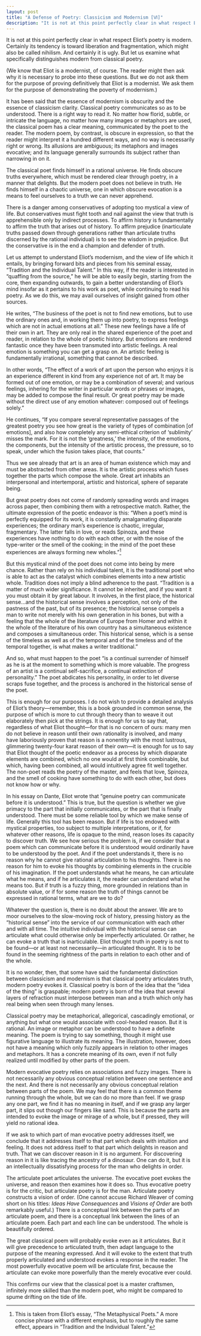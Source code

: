 ```yaml
---
layout: post
title: "A Defense of Poetry: Classicism and Modernism [Ⅵ]"
description: "It is not at this point perfectly clear in what respect Eliot’s poetry is modern..."
---
```


It is not at this point perfectly clear in what respect Eliot’s poetry is modern. Certainly its tendency is toward liberation and fragmentation, which might also be called nihilism. And certainly it is ugly. But let us examine what specifically distinguishes modern from classical poetry.

(We know that Eliot is a modernist, of course. The reader might then ask why it is necessary to probe into these questions. But we do not ask them for the purpose of proving definitively that Eliot is a modernist. We ask them for the purpose of demonstrating the poverty of modernism.)

It has been said that the essence of modernism is obscurity and the essence of classicism clarity. Classical poetry communicates so as to be understood. There is a right way to read it. No matter how florid, subtle, or intricate the language, no matter how many images or metaphors are used, the classical poem has a clear meaning, communicated by the poet to the reader. The modern poem, by contrast, is obscure in expression, so that the reader might interpret it a hundred different ways, and no way is necessarily right or wrong. Its allusions are ambiguous; its metaphors and images evocative; and its language generally surrounds its subject rather than narrowing in on it.

The classical poet finds himself in a rational universe. He finds obscure truths everywhere, which must be rendered clear through poetry, in a manner that delights. But the modern poet does not believe in truth. He finds himself in a chaotic universe, one in which obscure evocation is a means to feel ourselves to a truth we can never apprehend.

There is a danger among conservatives of adopting too mystical a view of life. But conservatives must fight tooth and nail against the view that truth is apprehensible only by indirect processes. To affirm history is fundamentally to affirm the truth that arises out of history. To affirm prejudice (inarticulate truths passed down through generations rather than articulate truths discerned by the rational individual) is to see the wisdom in prejudice. But the conservative is in the end a champion and defender of truth.

Let us attempt to understand Eliot’s modernism, and the view of life which it entails, by bringing forward bits and pieces from his seminal essay, “Tradition and the Individual Talent.” In this way, if the reader is interested in “quaffing from the source,” he will be able to easily begin, starting from the core, then expanding outwards, to gain a better understanding of Eliot’s mind insofar as it pertains to his work as poet, while continuing to read his poetry. As we do this, we may avail ourselves of insight gained from other sources.

He writes, “The business of the poet is not to find new emotions, but to use the ordinary ones and, in working them up into poetry, to express feelings which are not in actual emotions at all.” These new feelings have a life of their own in art. They are only real in the shared experience of the poet and reader, in relation to the whole of poetic history. But emotions are rendered fantastic once they have been transmuted into artistic feelings. A real emotion is something you can get a grasp on. An artistic feeling is fundamentally irrational, something that cannot be described.

In other words, “The effect of a work of art upon the person who enjoys it is an experience different in kind from any experience not of art. It may be formed out of one emotion, or may be a combination of several; and various feelings, inhering for the writer in particular words or phrases or images, may be added to compose the final result. Or great poetry may be made without the direct use of any emotion whatever: composed out of feelings solely.”

He continues, “If you compare several representative passages of the greatest poetry you see how great is the variety of types of combination [of emotions], and also how completely any semi-ethical criterion of ‘sublimity’ misses the mark. For it is not the ‘greatness,’ the intensity, of the emotions, the components, but the intensity of the artistic process, the pressure, so to speak, under which the fusion takes place, that counts.”

Thus we see already that art is an area of human existence which may and must be abstracted from other areas. It is the artistic process which fuses together the parts which compose the whole. Great art inhabits an interpersonal and intertemporal, artistic and historical, sphere of separate being.

But great poetry does not come of randomly spreading words and images across paper, then combining them with a retrospective match. Rather, the ultimate expression of the poetic endeavor is this: “When a poet’s mind is perfectly equipped for its work, it is constantly amalgamating disparate experiences; the ordinary man’s experience is chaotic, irregular, fragmentary. The latter falls in love, or reads Spinoza, and these experiences have nothing to do with each other, or with the noise of the type-writer or the smell of the cooking; in the mind of the poet these experiences are always forming new wholes.”[^1]

But this mystical mind of the poet does not come into being by mere chance. Rather than rely on his individual talent, it is the traditional poet who is able to act as the catalyst which combines elements into a new artistic whole. Tradition does not imply a blind adherence to the past. “Tradition is a matter of much wider significance. It cannot be inherited, and if you want it you must obtain it by great labour. It involves, in the first place, the historical sense…and the historical sense involves a perception, not only of the pastness of the past, but of its presence; the historical sense compels a man to write not merely with his own generation in his bones, but with a feeling that the whole of the literature of Europe from Homer and within it the whole of the literature of his own country has a simultaneous existence and composes a simultaneous order. This historical sense, which is a sense of the timeless as well as of the temporal and of the timeless and of the temporal together, is what makes a writer traditional.”

And so, what must happen to the poet “is a continual surrender of himself as he is at the moment to something which is more valuable. The progress of an artist is a continual self-sacrifice, a continual extinction of personality.” The poet abdicates his personality, in order to let diverse scraps fuse together, and the process is anchored in the historical sense of the poet.

This is enough for our purposes. I do not wish to provide a detailed analysis of Eliot’s theory—remember, this is a book grounded in common sense, the purpose of which is more to cut through theory than to weave it out elaborately then pick at the strings. It is enough for us to say that, regardless of what Eliot thought—for that is no concern of ours: many men do not believe in reason until their own rationality is involved, and many have laboriously proven that reason is a nonentity with the most lustrous, glimmering twenty-four karat reason of their own—it is enough for us to say that Eliot thought of the poetic endeavor as a process by which disparate elements are combined, which no one would at first think combinable, but which, having been combined, all would intuitively agree fit well together. The non-poet reads the poetry of the master, and feels that love, Spinoza, and the smell of cooking have something to do with each other, but does not know how or why.

In his essay on Dante, Eliot wrote that “genuine poetry can communicate before it is understood.” This is true, but the question is whether we give primacy to the part that initially communicates, or the part that is finally understood. There must be some reliable tool by which we make sense of life. Generally this tool has been reason. But if life is too endowed with mystical properties, too subject to multiple interpretations, or if, for whatever other reasons, life is opaque to the mind, reason loses its capacity to discover truth. We see how serious the problem is, if we consider that a poem which can communicate before it is understood would ordinarily have to be understood by the poet. And if the poet understands it, there is no reason why he cannot give rational articulation to his thoughts. There is no reason for him to evoke his thoughts by combining elements in the crucible of his imagination. If the poet understands what he means, he can articulate what he means, and if he articulates it, the reader can understand what he means too. But if truth is a fuzzy thing, more grounded in relations than in absolute value, or if for some reason the truth of things cannot be expressed in rational terms, what are we to do?

Whatever the question is, there is no doubt about the answer. We are to moor ourselves to the slow-moving rock of history, pressing history as the “historical sense” into the service of our communication with each other and with all time. The intuitive individual with the historical sense can articulate what could otherwise only be imperfectly articulated. Or rather, he can evoke a truth that is inarticulable. Eliot thought truth in poetry is not to be found—or at least not necessarily—in articulated thought. It is to be found in the seeming rightness of the parts in relation to each other and of the whole.

It is no wonder, then, that some have said the fundamental distinction between classicism and modernism is that classical poetry articulates truth, modern poetry evokes it. Classical poetry is born of the idea that the “idea of the thing” is graspable; modern poetry is born of the idea that several layers of refraction must interpose between man and a truth which only has real being when seen through many lenses.

Classical poetry may be metaphorical, allegorical, cascadingly emotional, or anything but what one would associate with cool-headed reason. But it is rational. An image or metaphor can be understood to have a definite meaning. The poem is trying to say something, though it might use figurative language to illustrate its meaning. The illustration, however, does not have a meaning which only fuzzily appears in relation to other images and metaphors. It has a concrete meaning of its own, even if not fully realized until modified by other parts of the poem.

Modern evocative poetry relies on associations and fuzzy images. There is not necessarily any obvious conceptual relation between one sentence and the next. And there is not necessarily any obvious conceptual relation between parts of the poem. We may feel that there is a common theme running through the whole, but we can do no more than feel. If we grasp any one part, we find it has no meaning in itself, and if we grasp any larger part, it slips out though our fingers like sand. This is because the parts are intended to evoke the image or mirage of a whole, but if pressed, they will yield no rational idea.

If we ask to which part of man evocative poetry addresses itself, we conclude that it addresses itself to that part which deals with intuition and feeling. It does not address itself to that part which delights in reason and truth. That we can discover reason in it is no argument. For discovering reason in it is like tracing the ancestry of a dinosaur. One can do it, but it is an intellectually dissatisfying process for the man who delights in order.

The articulate poet articulates the universe. The evocative poet evokes the universe, and reason then examines how it does so. Thus evocative poetry is for the critic, but articulate poetry is for the man. Articulate poetry constructs a vision of order. (One cannot accuse Richard Weaver of coming short on his titles: _Ideas Have Consequences_ and _Visions of Order_ are both remarkably useful.) There is a conceptual link between the parts of an articulate poem, and there is a conceptual link between the lines of an articulate poem. Each part and each line can be understood. The whole is beautifully ordered.

The great classical poem will probably evoke even as it articulates. But it will give precedence to articulated truth, then adapt language to the purpose of the meaning expressed. And it will evoke to the extent that truth properly articulated and understood evokes a response in the reader. The most powerfully evocative poem will be articulate first, because the articulate can evoke more powerfully than the merely evocative ever could.

This confirms our view that the classical poet is a master craftsmen, infinitely more skilled than the modern poet, who might be compared to spume drifting on the tide of life.

[^1]: This is taken from Eliot’s essay, “The Metaphysical Poets.” A more concise phrase with a different emphasis, but to roughly the same effect, appears in “Tradition and the Individual Talent.”
